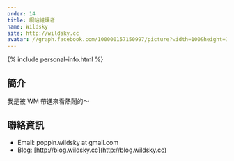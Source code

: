 ```yaml
---
order: 14
title: 網站維護者
name: Wildsky
site: http://wildsky.cc
avatar: //graph.facebook.com/100000157150997/picture?width=100&height=100
---
```


{% include personal-info.html %}

## 簡介

我是被 WM 帶進來看熱鬧的～

## 聯絡資訊

+ Email: poppin.wildsky at gmail.com
+ Blog: [http://blog.wildsky.cc](http://blog.wildsky.cc)
